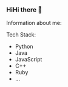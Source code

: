 ### HiHi there 👋

Information about me: 

Tech Stack:
- Python
- Java
- JavaScript
- C++
- Ruby
- ...
